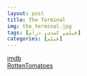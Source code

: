 ```yaml
---
layout: post
title: The Terminal
img: the_terminal.jpg
tags: [فیلم, کمدی, درام]
categories: [فیلم]
---
```


[imdb](https://www.imdb.com/title/tt0362227)  
[RottenTomatoes](https://www.rottentomatoes.com/m/1133499-1133499-terminal)